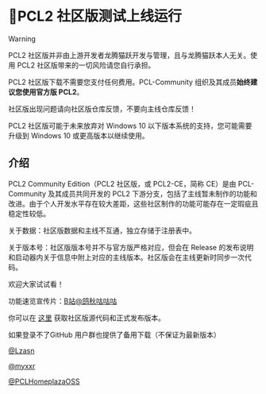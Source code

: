 
# 📢PCL2 社区版测试上线运行 

> [!WARNING]  
> PCL2 社区版并非由上游开发者龙腾猫跃开发与管理，且与龙腾猫跃本人无关。使用 PCL2 社区版带来的一切风险请您自行承担。  
>  
> PCL2 社区版下载不需要您支付任何费用。PCL-Community 组织及其成员**始终建议您使用官方版 PCL2**。  
>  
> 社区版出现问题请向社区版仓库反馈，不要向主线仓库反馈！
> 
> PCL2 社区版可能于未来放弃对 Windows 10 以下版本系统的支持，您可能需要升级到 Windows 10 或更高版本以继续使用。

## 介绍

PCL2 Community Edition（PCL2 社区版，或 PCL2-CE，简称 CE）是由 PCL-Community 及其成员共同开发的 PCL2 下游分支，包括了主线暂未制作的功能和改进。由于个人开发水平存在较大差距，这些社区制作的功能可能存在一定瑕疵且稳定性较低。

关于数据：社区版数据和主线不互通，独立存储于注册表中。

关于版本号：社区版版本号并不与官方版严格对应，但会在 Release 的发布说明和启动器内关于信息中附上对应的主线版本。社区版会在主线更新时同步一次代码。

欢迎大家试试看！

功能速览宣传片：[B站@鸽秋咕咕咕](https://www.bilibili.com/video/BV1w5wheQEAy) 

你可以在 [这里](https://github.com/PCL-Community/PCL2-CE) 获取社区版源代码和正式发布版本。

如果登录不了GitHub 用户群也提供了备用下载（不保证为最新版本）

[@Lzasn](https://lzasn.xyz:521/Software/Windows/PCL2-CE)

[@myxxr](http://swanet.cn:5244/PCL2-CE)

[@PCLHomeplazaOSS](https://pclhomeplazaoss.lingyunawa.top:26993/Homepages/CESAVE)



